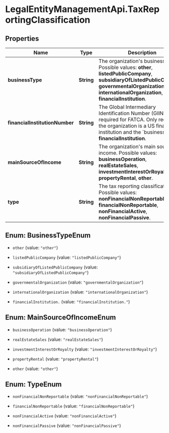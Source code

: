 # LegalEntityManagementApi.TaxReportingClassification

## Properties

Name | Type | Description | Notes
------------ | ------------- | ------------- | -------------
**businessType** | **String** | The organization&#39;s business type.  Possible values: **other**, **listedPublicCompany**, **subsidiaryOfListedPublicCompany**, **governmentalOrganization**, **internationalOrganization**, **financialInstitution**. | [optional] 
**financialInstitutionNumber** | **String** | The Global Intermediary Identification Number (GIIN) required for FATCA. Only required if the organization is a US financial institution and the &#x60;businessType&#x60; is **financialInstitution**. | [optional] 
**mainSourceOfIncome** | **String** | The organization&#39;s main source of income.  Possible values: **businessOperation**, **realEstateSales**, **investmentInterestOrRoyalty**, **propertyRental**, **other**. | [optional] 
**type** | **String** | The tax reporting classification type.  Possible values: **nonFinancialNonReportable**, **financialNonReportable**, **nonFinancialActive**, **nonFinancialPassive**. | [optional] 



## Enum: BusinessTypeEnum


* `other` (value: `"other"`)

* `listedPublicCompany` (value: `"listedPublicCompany"`)

* `subsidiaryOfListedPublicCompany` (value: `"subsidiaryOfListedPublicCompany"`)

* `governmentalOrganization` (value: `"governmentalOrganization"`)

* `internationalOrganization` (value: `"internationalOrganization"`)

* `financialInstitution.` (value: `"financialInstitution."`)





## Enum: MainSourceOfIncomeEnum


* `businessOperation` (value: `"businessOperation"`)

* `realEstateSales` (value: `"realEstateSales"`)

* `investmentInterestOrRoyalty` (value: `"investmentInterestOrRoyalty"`)

* `propertyRental` (value: `"propertyRental"`)

* `other` (value: `"other"`)





## Enum: TypeEnum


* `nonFinancialNonReportable` (value: `"nonFinancialNonReportable"`)

* `financialNonReportable` (value: `"financialNonReportable"`)

* `nonFinancialActive` (value: `"nonFinancialActive"`)

* `nonFinancialPassive` (value: `"nonFinancialPassive"`)




